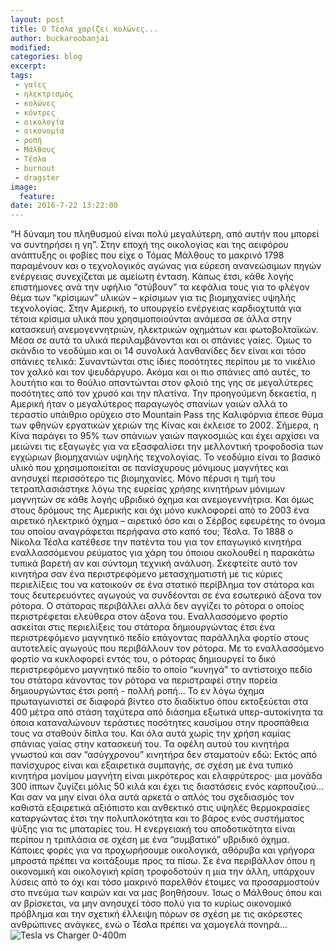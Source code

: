 ```yaml
---
layout: post
title: Ο Τέσλα χαρίζει κολώνες...
author: buckaroobanjai
modified:
categories: blog
excerpt:
tags:
 - γαίες
 - ηλεκτρισμός
 - κολώνες
 - κόντρες
 - οικολογία
 - οικονομία
 - ροπή
 - Μάλθους
 - Τέσλα
 - burnout
 - dragster
image:
  feature:
date: 2016-7-22 13:22:00
---
```


“Η δύναμη του πληθυσμού είναι πολύ μεγαλύτερη, από αυτήν που μπορεί να συντηρήσει η γη”. Στην εποχή της οικολογίας και της αειφόρου ανάπτυξης οι φοβίες που είχε ο Τόμας Μάλθους το μακρινό 1798 παραμένουν και ο τεχνολογικός αγώνας για εύρεση ανανεώσιμων πηγών ενέργειας συνεχίζεται με αμείωτη ένταση. Κάπως έτσι, κάθε λογής επιστήμονες ανά την υφήλιο “στύβουν” τα κεφάλια τους για το φλέγον θέμα των “κρίσιμων” υλικών – κρίσιμων για τις βιομηχανίες υψηλής τεχνολογίας. Στην Αμερική, το υπουργείο ενέργειας καρδιοχτυπά για τέτοια κρίσιμα υλικά που χρησιμοποιούνται ανάμεσα σε άλλα στην κατασκευή ανεμογεννητριών, ηλεκτρικών οχημάτων και φωτοβολταϊκών.
Μέσα σε αυτά τα υλικά περιλαμβάνονται και οι σπάνιες γαίες. Όμως το σκάνδιο το νεοδύμιο και οι 14 συνολικά λανθανίδες δεν είναι και τόσο σπάνιες τελικά: Συναντώνται στις ίδιες ποσότητες περίπου με το νικέλιο τον χαλκό και τον ψευδάργυρο. Ακόμα και οι πιο σπάνιες από αυτές, το λουτήτιο και το θούλιο απαντώνται στον φλοιό της γης σε μεγαλύτερες ποσότητες από τον χρυσό και την πλατίνα. Την προηγούμενη δεκαετία, η Αμερική ήταν ο μεγαλύτερος παραγωγός σπανίων γαιών αλλά το τεραστίο υπάιθριο ορύχειο στο Mountain Pass της Καλιφόρνια έπεσε θύμα των φθηνών εργατικών χεριών της Κίνας και έκλεισε το 2002. Σήμερα, η Κίνα παράγει το 95% των σπάνιων γαιών παγκοσμιώς και έχει αρχίσει να μειώνει τις εξαγωγές για να εξασφαλίσει την μελλοντική τροφοδοσία των εγχώριων βιομηχανιών υψηλής τεχνολογίας. Το νεοδύμιο είναι το βασικό υλικό που χρησιμοποιείται σε πανίσχυρους μόνιμους μαγνήτες και ανησυχεί περισσότερο τις βιομηχανίες. Μόνο πέρυσι η τιμή του τετραπλασιάστηκε λόγω της ευρείας χρήσης κινητήρων μόνιμων μαγνητών σε κάθε λογής υβριδικό όχημα και ανεμογεννήτρια. Και όμως στους δρόμους της Αμερικής και όχι μόνο κυκλοφορεί από το 2003 ένα αιρετικό ηλεκτρικό όχημα – αιρετικό όσο και ο Σέρβος εφευρέτης το όνομα του οποίου αναγράφεται περήφανα στο καπό του; Τέσλα. 
To 1888 o Νίκολα Τέσλα κατέθεσε την πατέντα του για τον επαγωγικό κινητήρα εναλλασσόμενου  ρεύματος για χάρη του όποιου ακολουθεί η παρακάτω τυπικά βαρετή αν και σύντομη τεχνική ανάλυση. Σκεφτείτε αυτό τον κινητήρα σαν ένα περιστρεφόμενο μετασχηματιστή με τις κύριες περιελίξεις του να κατοικούν σε ένα στατικό περίβλημα τον στάτορα και τους δευτερευόντες αγωγούς να συνδέονται σε ένα εσωτερικό άξονα τον ρότορα. Ο στάτορας περιβάλλει αλλά δεν αγγίζει το ρότορα ο οποίος περιστρέφεται ελεύθερα στον άξονα του. Εναλλασσόμενο φορτίο ασκείται στις περιελίξεις του στάτορα δημιουργώντας έτσι ένα περιστρεφόμενο μαγνητικό πεδίο επάγοντας παράλληλα φορτίο στους αυτοτελείς αγωγούς που περιβάλλουν τον ρότορα. Με το εναλλασσόμενο φορτίο να κυκλοφορεί εντός του, ο ρότορας δημιουργεί το δικό περιστρεφόμενο μαγνητικό πεδίο το οποίο “κυνηγά” το αντίστοιχο πεδίο του στάτορα κάνοντας τον ρότορα να περιστραφεί στην πορεία δημιουργώντας έτσι ροπή - πολλή ροπή... 
Το εν λόγω όχημα πρωταγωνιστεί σε διαφορά βίντεο στο διαδίκτυο όπου εκτοξεύεται στα 400 μέτρα από στάση ταχύτερα από διάσημα εξωτικά υπερ-αυτοκίνητα τα όποια καταναλώνουν τεράστιες ποσότητες καυσίμου στην προσπάθεια τους να σταθούν δίπλα του. Και όλα αυτά χωρίς την χρήση καμίας σπάνιας γαίας στην κατασκευή του. Τα οφέλη αυτού του κινητήρα γνωστού και σαν “ασύγχρονου” κινητήρα δεν σταματούν εδώ: Εκτός από πανίσχυρος είναι και εξαιρετικά συμπαγής, σε σχέση με ένα τυπικό κινητήρα μονίμου μαγνήτη είναι μικρότερος και ελαφρύτερος· μια μονάδα 300 ίππων ζυγίζει μόλις 50 κιλά και έχει τις διαστάσεις ενός καρπουζιού... Και σαν να μην είναι όλα αυτά αρκετά ο απλός του σχεδιασμός τον καθιστά εξαιρετικά αξιόπιστο και ανθεκτικό στις υψηλές θερμοκρασίες καταργώντας έτσι την πολυπλοκότητα και το βάρος ενός συστήματος ψύξης για τις μπαταρίες του. Η ενεργειακή του αποδοτικότητα είναι περίπου η τριπλάσια σε σχέση με ένα “συμβατικό” υβριδικό όχημα. 
Κάποιες φορές για να προχωρήσουμε οικολογικά, αθόρυβα και γρήγορα μπροστά πρέπει να κοιτάξουμε προς τα πίσω. Σε ένα περιβάλλον όπου η οικονομική και οικολογική κρίση τροφοδοτούν η μια την άλλη, υπάρχουν λύσεις από το όχι και τόσο μακρινό παρελθόν έτοιμες να προσαρμοστούν στο πνεύμα των καιρών και να μας βοηθήσουν. Ίσως ο Μάλθους όπου και αν βρίσκεται, να μην ανησυχεί τόσο πολύ για το κυρίως οικονομικό πρόβλημα και την σχετική έλλειψη πόρων σε σχέση με τις ακόρεστες ανθρώπινες ανάγκες, ενώ ο Τέσλα πρέπει να χαμογελά πονηρά... 
![Tesla vs Charger 0-400m](http://i.imgur.com/crdZNHc.jpg)


    

